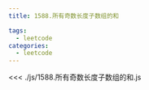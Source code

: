 ```yaml
---
title: 1588.所有奇数长度子数组的和

tags:
  - leetcode
categories:
  - leetcode
---
```


<<< ./js/1588.所有奇数长度子数组的和.js
